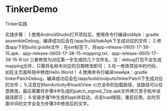 # TinkerDemo
Tinker实践

实践步骤：
   1.使用AndroidStudio打开项目后，使用命令行编译oldApk：gradle assembleDebug，编译成功后会在/app/build/bakApk下生成对应的文件；
   2.修改app下的build.gradle文件：在ext标签下，将app-release-0605-17-38-15.apk、app-release-0605-17-38-15-mapping.txt、app-release-0605-17-38-15-R.txt
三者修改为对应第一步生成的几个文件名，注：debug打包不会生成mapping文件，只需将名称中对应的日期修改即可；
   3.任一修改项目中的代码，如在主页面布局中修改Hello World！
   4.使用命令行编译newApk：gradle tinkerPatchDebug，编译成功后会在/app/build/outputs/tinkerPatch下生成对应的文件；
   5.注意在MainActivity中load(View v)方法中的加载路径，该路径可以任意修改，最后需要将步骤4中生成的patch_signed_7zip.apk文件拷贝至手机中该路径即可；
   6.安装步骤1中生成的apk并启动，点击load按钮，重启应用，此时页面中间的文字会变为步骤3中修改后的文字。
   
